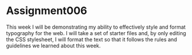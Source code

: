 # Assignment006
This week I will be demonstrating my ability to effectively style and format typography for the web. I will take a set of starter files and, by only editing the CSS stylesheet, I will format the text so that it follows the rules and guidelines we learned about this week.
